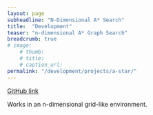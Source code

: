 ```yaml
---
layout: page
subheadline: "N-Dimensional A* Search"
title:  "Development"
teaser: "n-dimensional A* Graph Search"
breadcrumb: true
# image:
    # thumb:
    # title:
    # caption_url:
permalink: "/development/projects/a-star/"
---
```


[GitHub link](https://github.com/toolbox-and-snippets/n-dimensional-a-star-search)

Works in an n-dimensional grid-like environment.
